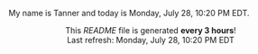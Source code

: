 My name is Tanner and today is Monday, July 28, 10:20 PM EDT.

<p align="center">This <i>README</i> file is generated <b>every 3 hours</b>!</br>Last refresh: Monday, July 28, 10:20 PM EDT<br /></p>
